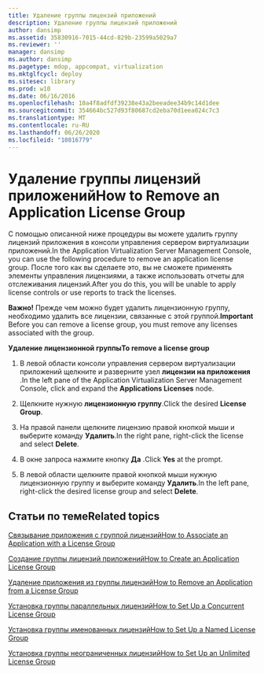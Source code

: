 ```yaml
---
title: Удаление группы лицензий приложений
description: Удаление группы лицензий приложений
author: dansimp
ms.assetid: 35830916-7015-44cd-829b-23599a5029a7
ms.reviewer: ''
manager: dansimp
ms.author: dansimp
ms.pagetype: mdop, appcompat, virtualization
ms.mktglfcycl: deploy
ms.sitesec: library
ms.prod: w10
ms.date: 06/16/2016
ms.openlocfilehash: 10a4f8adfdf39238e43a2beeadee34b9c14d1dee
ms.sourcegitcommit: 354664bc527d93f80687cd2eba70d1eea024c7c3
ms.translationtype: MT
ms.contentlocale: ru-RU
ms.lasthandoff: 06/26/2020
ms.locfileid: "10816779"
---
```

# <span data-ttu-id="3d334-103">Удаление группы лицензий приложений</span><span class="sxs-lookup"><span data-stu-id="3d334-103">How to Remove an Application License Group</span></span>


<span data-ttu-id="3d334-104">С помощью описанной ниже процедуры вы можете удалить группу лицензий приложения в консоли управления сервером виртуализации приложений.</span><span class="sxs-lookup"><span data-stu-id="3d334-104">In the Application Virtualization Server Management Console, you can use the following procedure to remove an application license group.</span></span> <span data-ttu-id="3d334-105">После того как вы сделаете это, вы не сможете применять элементы управления лицензиями, а также использовать отчеты для отслеживания лицензий.</span><span class="sxs-lookup"><span data-stu-id="3d334-105">After you do this, you will be unable to apply license controls or use reports to track the licenses.</span></span>

<span data-ttu-id="3d334-106">**Важно!**  Прежде чем можно будет удалить лицензионную группу, необходимо удалить все лицензии, связанные с этой группой.</span><span class="sxs-lookup"><span data-stu-id="3d334-106">**Important** Before you can remove a license group, you must remove any licenses associated with the group.</span></span>

 

**<span data-ttu-id="3d334-107">Удаление лицензионной группы</span><span class="sxs-lookup"><span data-stu-id="3d334-107">To remove a license group</span></span>**

1.  <span data-ttu-id="3d334-108">В левой области консоли управления сервером виртуализации приложений щелкните и разверните узел **лицензии на приложения** .</span><span class="sxs-lookup"><span data-stu-id="3d334-108">In the left pane of the Application Virtualization Server Management Console, click and expand the **Applications Licenses** node.</span></span>

2.  <span data-ttu-id="3d334-109">Щелкните нужную **лицензионную группу**.</span><span class="sxs-lookup"><span data-stu-id="3d334-109">Click the desired **License Group**.</span></span>

3.  <span data-ttu-id="3d334-110">На правой панели щелкните лицензию правой кнопкой мыши и выберите команду **Удалить**.</span><span class="sxs-lookup"><span data-stu-id="3d334-110">In the right pane, right-click the license and select **Delete**.</span></span>

4.  <span data-ttu-id="3d334-111">В окне запроса нажмите кнопку **Да** .</span><span class="sxs-lookup"><span data-stu-id="3d334-111">Click **Yes** at the prompt.</span></span>

5.  <span data-ttu-id="3d334-112">В левой области щелкните правой кнопкой мыши нужную лицензионную группу и выберите команду **Удалить**.</span><span class="sxs-lookup"><span data-stu-id="3d334-112">In the left pane, right-click the desired license group and select **Delete**.</span></span>

## <span data-ttu-id="3d334-113">Статьи по теме</span><span class="sxs-lookup"><span data-stu-id="3d334-113">Related topics</span></span>


[<span data-ttu-id="3d334-114">Связывание приложения с группой лицензий</span><span class="sxs-lookup"><span data-stu-id="3d334-114">How to Associate an Application with a License Group</span></span>](how-to-associate-an-application-with-a-license-group.md)

[<span data-ttu-id="3d334-115">Создание группы лицензий приложений</span><span class="sxs-lookup"><span data-stu-id="3d334-115">How to Create an Application License Group</span></span>](how-to-create-an-application-license-group.md)

[<span data-ttu-id="3d334-116">Удаление приложения из группы лицензий</span><span class="sxs-lookup"><span data-stu-id="3d334-116">How to Remove an Application from a License Group</span></span>](how-to-remove-an-application-from-a-license-group.md)

[<span data-ttu-id="3d334-117">Установка группы параллельных лицензий</span><span class="sxs-lookup"><span data-stu-id="3d334-117">How to Set Up a Concurrent License Group</span></span>](how-to-set-up-a-concurrent-license-group.md)

[<span data-ttu-id="3d334-118">Установка группы именованных лицензий</span><span class="sxs-lookup"><span data-stu-id="3d334-118">How to Set Up a Named License Group</span></span>](how-to-set-up-a-named-license-group.md)

[<span data-ttu-id="3d334-119">Установка группы неограниченных лицензий</span><span class="sxs-lookup"><span data-stu-id="3d334-119">How to Set Up an Unlimited License Group</span></span>](how-to-set-up-an-unlimited-license-group.md)

 

 





